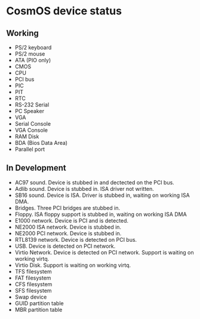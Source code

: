 
# CosmOS device status

## Working

* PS/2 keyboard
* PS/2 mouse
* ATA (PIO only)
* CMOS
* CPU
* PCI bus
* PIC
* PIT
* RTC
* RS-232 Serial
* PC Speaker
* VGA
* Serial Console
* VGA Console
* RAM Disk
* BDA (Bios Data Area)
* Parallel port


## In Development

* AC97 sound.  Device is stubbed in and dectected on the PCI bus.
* Adlib sound.  Device is stubbed in.  ISA driver not written.
* SB16 sound.  Device is ISA. Driver is stubbed in, waiting on working ISA DMA.
* Bridges. Three PCI bridges are stubbed in.
* Floppy.  ISA floppy support is stubbed in, waiting on working ISA DMA
* E1000 network.  Device is PCI and is detected.
* NE2000 ISA network.  Device is stubbed in.
* NE2000 PCI network.  Device is stubbed in.
* RTL8139 network. Device is detected on PCI bus.
* USB. Device is detected on PCI network.
* Virtio Network. Device is detected on PCI network. Support is waiting on working virtq.
* Virtio Disk. Support is waiting on working virtq.
* TFS filesystem
* FAT filesystem
* CFS filesystem
* SFS filesystem
* Swap device
* GUID partition table
* MBR partition table
